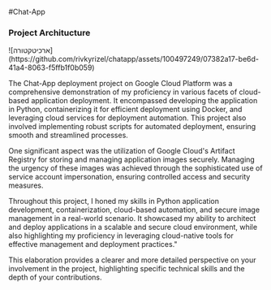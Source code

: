 #Chat-App

<h3>Project Architucture</h3>
![ארכיטקטורה](https://github.com/rivkyrizel/chatapp/assets/100497249/07382a17-be6d-41a4-8063-f5ffb1f0b059)


The Chat-App deployment project on Google Cloud Platform was a comprehensive demonstration of my proficiency in various facets of cloud-based application deployment. It encompassed developing the application in Python, containerizing it for efficient deployment using Docker, and leveraging cloud services for deployment automation. This project also involved implementing robust scripts for automated deployment, ensuring smooth and streamlined processes.

One significant aspect was the utilization of Google Cloud's Artifact Registry for storing and managing application images securely. Managing the urgency of these images was achieved through the sophisticated use of service account impersonation, ensuring controlled access and security measures.

Throughout this project, I honed my skills in Python application development, containerization, cloud-based automation, and secure image management in a real-world scenario. It showcased my ability to architect and deploy applications in a scalable and secure cloud environment, while also highlighting my proficiency in leveraging cloud-native tools for effective management and deployment practices."

This elaboration provides a clearer and more detailed perspective on your involvement in the project, highlighting specific technical skills and the depth of your contributions.

